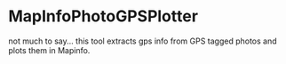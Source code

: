 MapInfoPhotoGPSPlotter
==================

not much to say... this tool extracts gps info from GPS tagged photos and plots them in Mapinfo.
